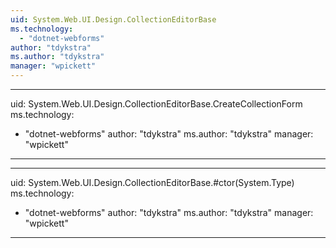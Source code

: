 ```yaml
---
uid: System.Web.UI.Design.CollectionEditorBase
ms.technology: 
  - "dotnet-webforms"
author: "tdykstra"
ms.author: "tdykstra"
manager: "wpickett"
---
```


---
uid: System.Web.UI.Design.CollectionEditorBase.CreateCollectionForm
ms.technology: 
  - "dotnet-webforms"
author: "tdykstra"
ms.author: "tdykstra"
manager: "wpickett"
---

---
uid: System.Web.UI.Design.CollectionEditorBase.#ctor(System.Type)
ms.technology: 
  - "dotnet-webforms"
author: "tdykstra"
ms.author: "tdykstra"
manager: "wpickett"
---
